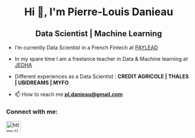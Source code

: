 <h1 align="center">Hi 👋, I'm Pierre-Louis Danieau</h1>
<h2 align="center"> Data Scientist | Machine Learning</h2>

- I’m currently Data Scientist in a French Fintech at [PAYLEAD](https://paylead.fr/)

- In my spare time I am a freelance teacher in Data & Machine learning at [JEDHA](https://www.jedha.co/)

- Different experiences as a Data Scientist : **CREDIT AGRICOLE | THALES | UBIDREAMS | MYFO**

- 📫 How to reach me **pl.danieau@gmail.com**

<h3 align="left">Connect with me:</h3>
<p align="left">
<a href="https://www.linkedin.com/in/pierre-louis-danieau/" target="blank"><img align="center" src="https://raw.githubusercontent.com/rahuldkjain/github-profile-readme-generator/master/src/images/icons/Social/linked-in-alt.svg" alt="https://www.linkedin.com/in/pierre-louis-danieau/" height="30" width="40" /></a>
</p>


